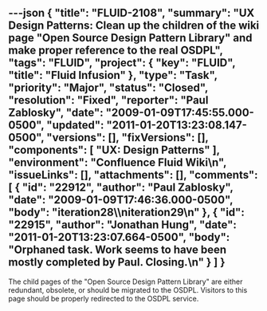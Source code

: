 ---json
{
  "title": "FLUID-2108",
  "summary": "UX Design Patterns: Clean up the children of the wiki page \"Open Source Design Pattern Library\" and make proper reference to the real OSDPL",
  "tags": "FLUID",
  "project": {
    "key": "FLUID",
    "title": "Fluid Infusion"
  },
  "type": "Task",
  "priority": "Major",
  "status": "Closed",
  "resolution": "Fixed",
  "reporter": "Paul Zablosky",
  "date": "2009-01-09T17:45:55.000-0500",
  "updated": "2011-01-20T13:23:08.147-0500",
  "versions": [],
  "fixVersions": [],
  "components": [
    "UX: Design Patterns"
  ],
  "environment": "Confluence Fluid Wiki\n",
  "issueLinks": [],
  "attachments": [],
  "comments": [
    {
      "id": "22912",
      "author": "Paul Zablosky",
      "date": "2009-01-09T17:46:36.000-0500",
      "body": "iteration28\\\niteration29\n"
    },
    {
      "id": "22915",
      "author": "Jonathan Hung",
      "date": "2011-01-20T13:23:07.664-0500",
      "body": "Orphaned task. Work seems to have been mostly completed by Paul. Closing.\n"
    }
  ]
}
---
The child pages of the "Open Source Design Pattern Library" are either redundant, obsolete, or should be migrated to the OSDPL. Visitors to this page should be properly redirected to the OSDPL service.&#x20;

        